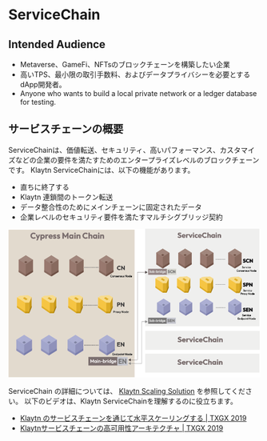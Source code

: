 # ServiceChain <a id="service-chain"></a>

## Intended Audience <a id="intended-audience"></a>

- Metaverse、GameFi、NFTsのブロックチェーンを構築したい企業
- 高いTPS、最小限の取引手数料、およびデータプライバシーを必要とするdApp開発者。
- Anyone who wants to build a local private network or a ledger database for testing.

## サービスチェーンの概要 <a id="service-chain-overview"></a>

ServiceChainは、価値転送、セキュリティ、高いパフォーマンス、カスタマイズなどの企業の要件を満たすためのエンタープライズレベルのブロックチェーンです。 Klaytn ServiceChainには、以下の機能があります。

- 直ちに終了する
- Klaytn 連鎖間のトークン転送
- データ整合性のためにメインチェーンに固定されたデータ
- 企業レベルのセキュリティ要件を満たすマルチシグブリッジ契約

![](../images/sc-overview.png)


ServiceChain の詳細については、 [Klaytn Scaling Solution](../../klaytn/scaling-solutions.md) を参照してください。 以下のビデオは、Klaytn ServiceChainを理解するのに役立ちます。

- [Klaytn のサービスチェーンを通じて水平スケーリングする | TXGX 2019](https://www.youtube.com/watch?v=8yQc5FQysJc)
- [Klaytnサービスチェーンの高可用性アーキテクチャ | TXGX 2019](https://www.youtube.com/watch?v=HcdhWtXPuR0)
